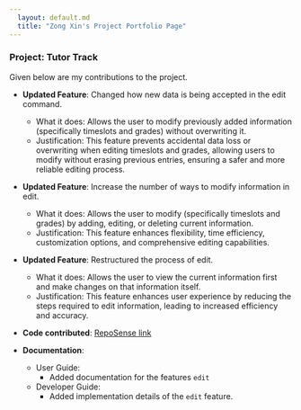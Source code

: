 ```yaml
---
  layout: default.md
  title: "Zong Xin's Project Portfolio Page"
---
```


### Project: Tutor Track


Given below are my contributions to the project.

* **Updated Feature**: Changed how new data is being accepted in the edit command.
    * What it does: Allows the user to modify previously added information (specifically timeslots and grades) without overwriting it.
    * Justification: This feature prevents accidental data loss or overwriting when editing timeslots and grades, allowing users to modify without erasing previous entries, ensuring a safer and more reliable editing process.

* **Updated Feature**: Increase the number of ways to modify information in edit.
    * What it does: Allows the user to modify (specifically timeslots and grades) by adding, editing, or deleting current information.
    * Justification: This feature enhances flexibility, time efficiency, customization options, and comprehensive editing capabilities.

* **Updated Feature**: Restructured the process of edit. 
    * What it does: Allows the user to view the current information first and make changes on that information itself.
    * Justification: This feature enhances user experience by reducing the steps required to edit information, leading to increased efficiency and accuracy.


* **Code contributed**: [RepoSense link](https://nus-cs2103-ay2324s2.github.io/tp-dashboard/?search=&sort=groupTitle&sortWithin=title&timeframe=commit&mergegroup=&groupSelect=groupByRepos&breakdown=true&checkedFileTypes=docs~functional-code~test-code~other&since=2024-02-23&tabOpen=true&tabType=authorship&tabAuthor=yap-zong-xin&tabRepo=AY2324S2-CS2103-F08-4%2Ftp%5Bmaster%5D&authorshipIsMergeGroup=false&authorshipFileTypes=docs~functional-code~test-code&authorshipIsBinaryFileTypeChecked=false&authorshipIsIgnoredFilesChecked=false)



* **Documentation**:
    * User Guide:
        * Added documentation for the features `edit`
    * Developer Guide:
        * Added implementation details of the `edit` feature.

